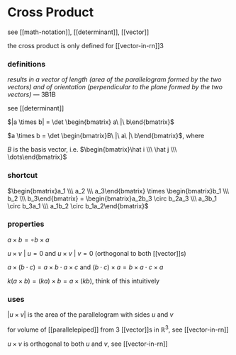 # Cross Product

see [[math-notation]], [[determinant]], [[vector]]

the cross product is only defined for [[vector-in-rn]]3

### definitions

_results in a vector of length (area of the parallelogram formed by the two vectors) and of orientation (perpendicular to the plane formed by the two vectors)_ — 3B1B

see [[determinant]]

$|a \times b| = \det \begin{bmatrix} a\ |\ b\end{bmatrix}$

$a \times b = \det \begin{bmatrix}B\ |\  a\ |\ b\end{bmatrix}$, where

$B$ is the basis vector, i.e. $\begin{bmatrix}\hat i \\\  \hat j  \\\  \dots\end{bmatrix}$

### shortcut

$\begin{bmatrix}a_1 \\\  a_2 \\\  a_3\end{bmatrix} \times \begin{bmatrix}b_1 \\\  b_2 \\\  b_3\end{bmatrix} = \begin{bmatrix}a_2b_3 \circ b_2a_3 \\\  a_3b_1 \circ b_3a_1 \\\  a_1b_2 \circ b_1a_2\end{bmatrix}$

### properties

$a \times b = \circ b \times a$

$u \times v\ |\ u = 0$ and $u \times v\ |\ v = 0$ (orthogonal to both [[vector]]s)

$a \times (b \cdot c) = a \times b \cdot a \times c$ and $(b \cdot c) \times a = b \times a \cdot c \times a$

$k(a \times b) = (ka) \times b = a \times (kb)$, think of this intuitively

### uses

$|u \times v|$ is the area of the parallelogram with sides $u$ and $v$

for volume of [[parallelepiped]] from 3 [[vector]]s in $\mathbb R^3$, see [[vector-in-rn]]

$u \times v$ is orthogonal to both $u$ and $v$, see [[vector-in-rn]]
